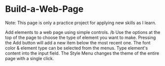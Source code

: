 # Build-a-Web-Page
Note: This page is only a practice project for applying new skills as I learn.

Add elements to a web page using simple controls. /b
Use the options at the top of the page to choose the type of element you want to make.
Pressing the Add button will add a new item below the most recent one. 
The font color & element type can be selected from the menus.
Type element's content into the input field.
The Style Menu changes the theme of the entire page with a single click. 
